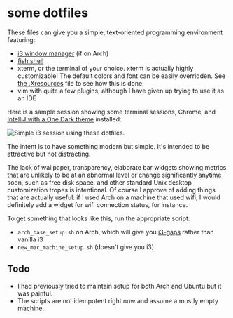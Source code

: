 # some dotfiles

These files can give you a simple, text-oriented programming environment featuring:

* <a href="https://i3wm.org/">i3 window manager</a> (if on Arch)
* <a href="http://fishshell.com/">fish shell</a>
* xterm, or the terminal of your choice. xterm is actually highly customizable! The
    default colors and font can be easily overridden. See <a
    href="https://github.com/fearofcode/shared/blob/master/.Xresources">the
    .Xresources</a> file to see how this is done.
* vim with quite a few plugins, although I have given up trying to use it as an IDE

Here is a sample session showing some terminal sessions, Chrome, and <a
href="https://plugins.jetbrains.com/plugin/11938-one-dark-theme">IntelliJ with a One
Dark theme</a> installed:

<img src="https://raw.githubusercontent.com/fearofcode/shared/master/2019-06-23-035157_5120x1440_scrot.png" alt="Simple i3 session using these dotfiles.">

The intent is to have something modern but simple. It's intended to be attractive but not
distracting.

The lack of wallpaper, transparency, elaborate bar widgets showing metrics that are
unlikely to be at an abnormal level or change significantly anytime soon, such as free disk
space, and other standard Unix desktop customization tropes is intentional. Of course I
approve of adding things that are actually useful: if I used Arch on a machine that used
wifi, I would definitely add a widget for wifi connection status, for instance.

To get something that looks like this, run the appropriate script:

- `arch_base_setup.sh` on Arch, which will give you <a href="https://github.com/Airblader/i3">i3-gaps</a>
    rather than vanilla i3
- `new_mac_machine_setup.sh` (doesn't give you i3)

## Todo

- I had previously tried to maintain setup for both Arch and Ubuntu but it was painful.
- The scripts are not idempotent right now and assume a mostly empty machine. 
